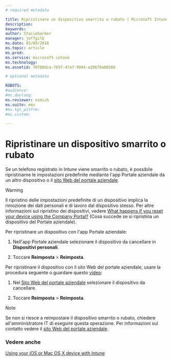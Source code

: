 ```yaml
---
# required metadata

title: Ripristinare un dispositivo smarrito o rubato | Microsoft Intune
description:
keywords:
author: Staciebarker
manager: jeffgilb
ms.date: 05/09/2016
ms.topic: article
ms.prod:
ms.service: microsoft-intune
ms.technology:
ms.assetid: 70788dca-765f-47a7-9994-a286f8a88588

# optional metadata

ROBOTS:
#audience:
#ms.devlang:
ms.reviewer: esmich
ms.suite: ems
#ms.tgt_pltfrm:
#ms.custom:

---
```



# Ripristinare un dispositivo smarrito o rubato

Se un telefono registrato in Intune viene smarrito o rubato, è possibile ripristinarne le impostazioni predefinite mediante l'app Portale aziendale da un altro dispositivo o il [sito Web del portale aziendale](http://portal.manage.microsoft.com).

> [!WARNING]
> Il ripristino delle impostazioni predefinite di un dispositivo implica la rimozione dei dati personali e di lavoro dal dispositivo stesso. Per altre informazioni sul ripristino dei dispositivi, vedere [What happens if you reset your device using the Company Portal?](what-happens-if-you-reset-your-device-using-the-company-portal-ios.md) (Cosa succede se si ripristina un dispositivo del Portale aziendale).

Per ripristinare un dispositivo con l'app Portale aziendale:

1.  Nell'app Portale aziendale selezionare il dispositivo da cancellare in **Dispositivi personali**.

2.  Toccare **Reimposta** &gt; **Reimposta**.

Per ripristinare il dispositivo con il sito Web del portale aziendale, usare la procedura seguente o guardare questo [video](http://aka.ms/jhdjak):

1.  Nel [Sito Web del portale aziendale](http://portal.manage.microsoft.com) selezionare il dispositivo da cancellare.

2.  Toccare **Reimposta** &gt; **Reimposta**.
> [!NOTE]
> Se non si riesce a reimpostare il dispositivo smarrito o rubato, chiedere all'amministratore IT di eseguire questa operazione. Per informazioni sul contatto vedere il [sito Web del portale aziendale](http://portal.manage.microsoft.com).

### Vedere anche
[Using your iOS or Mac OS X device with Intune](using-your-ios-or-mac-os-x-device-with-intune.md)

<!--HONumber=Jun16_HO2-->


